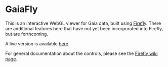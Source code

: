 # GaiaFly

This is an interactive WebGL viewer for Gaia data, built using [Firefly](https://github.com/ageller/Firefly).  There are additional features here that have not yet been incorporated into Firefly, but are forthcoming. 

A live version is available [here](https://ageller.github.io/GaiaFly/).

For general documentation about the controls, please see the [Firefly wiki page](https://github.com/ageller/Firefly/wiki).


